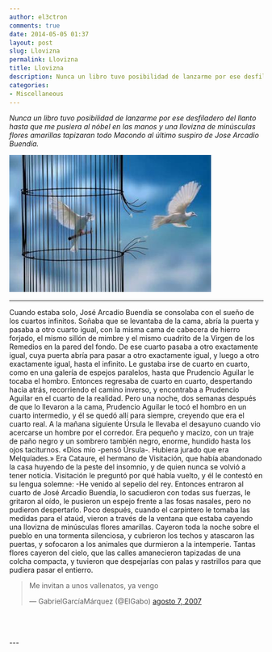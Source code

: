 ```yaml
---
author: el3ctron
comments: true
date: 2014-05-05 01:37
layout: post
slug: Llovizna
permalink: Llovizna
title: Llovizna
description: Nunca un libro tuvo posibilidad de lanzarme por ese desfiladero del llanto hasta que me pusiera al nóbel en las manos y una llovizna de minúsculas flores amarillas tapizaran todo Macondo al último suspiro de Jose Arcadio Buendía.
categories:
- Miscellaneous
---
```


*Nunca un libro tuvo posibilidad de lanzarme por ese desfiladero del llanto hasta que me pusiera al nóbel en las manos y una llovizna de minúsculas flores amarillas tapizaran todo Macondo al último suspiro de Jose Arcadio Buendía.*

[![Llovizna](/wp-content/uploads/por_tema/arte/581601_468800219809662_118212674_n.jpg)](//el3ctron.github.io/Llovizna)

<!-- more -->
---
Cuando estaba solo, José Arcadio Buendía se consolaba
con el sueño de los cuartos infinitos. Soñaba que se levantaba de la cama, abría la puerta y
pasaba a otro cuarto igual, con la misma cama de cabecera de hierro forjado, el mismo sillón de
mimbre y el mismo cuadrito de la Virgen de los Remedios en la pared del fondo. De ese cuarto
pasaba a otro exactamente igual, cuya puerta abría para pasar a otro exactamente igual, y luego
a otro exactamente igual, hasta el infinito. Le gustaba irse de cuarto en cuarto, como en una
galería de espejos paralelos, hasta que Prudencio Aguilar le tocaba el hombro. Entonces
regresaba de cuarto en cuarto, despertando hacia atrás, recorriendo el camino inverso, y
encontraba a Prudencio Aguilar en el cuarto de la realidad. Pero una noche, dos semanas después
de que lo llevaron a la cama, Prudencio Aguilar le tocó el hombro en un cuarto intermedio, y él se
quedó allí para siempre, creyendo que era el cuarto real. A la mañana siguiente Úrsula le llevaba
el desayuno cuando vio acercarse un hombre por el corredor. Era pequeño y macizo, con un traje
de paño negro y un sombrero también negro, enorme, hundido hasta los ojos taciturnos. «Dios
mío -pensó Úrsula-. Hubiera jurado que era Melquíades.» Era Cataure, el hermano de Visitación,
que había abandonado la casa huyendo de la peste del insomnio, y de quien nunca se volvió a
tener noticia. Visitación le preguntó por qué había vuelto, y él le contestó en su lengua solemne:
-He venido al sepelio del rey.
Entonces entraron al cuarto de José Arcadio Buendía, lo sacudieron con todas sus fuerzas, le
gritaron al oído, le pusieron un espejo frente a las fosas nasales, pero no pudieron despertarlo.
Poco después, cuando el carpintero le tomaba las medidas para el ataúd, vieron a través de la
ventana que estaba cayendo una llovizna de minúsculas flores amarillas. Cayeron toda la noche
sobre el pueblo en una tormenta silenciosa, y cubrieron los techos y atascaron las puertas, y
sofocaron a los animales que durmieron a la intemperie. Tantas flores cayeron del cielo, que las
calles amanecieron tapizadas de una colcha compacta, y tuvieron que despejarías con palas y
rastrillos para que pudiera pasar el entierro.

<blockquote class="twitter-tweet" lang="es"><p>Me invitan a unos vallenatos, ya vengo</p>&mdash; GabrielGarcíaMárquez (@ElGabo) <a href="https://twitter.com/ElGabo/statuses/192116152">agosto 7, 2007</a></blockquote>
<script async src="//platform.twitter.com/widgets.js" charset="utf-8"></script>

<br><br><br>---
